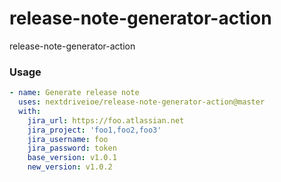# release-note-generator-action
release-note-generator-action


### Usage

```yml
- name: Generate release note
  uses: nextdriveioe/release-note-generator-action@master
  with:
    jira_url: https://foo.atlassian.net
    jira_project: 'foo1,foo2,foo3'
    jira_username: foo
    jira_password: token
    base_version: v1.0.1
    new_version: v1.0.2
```
